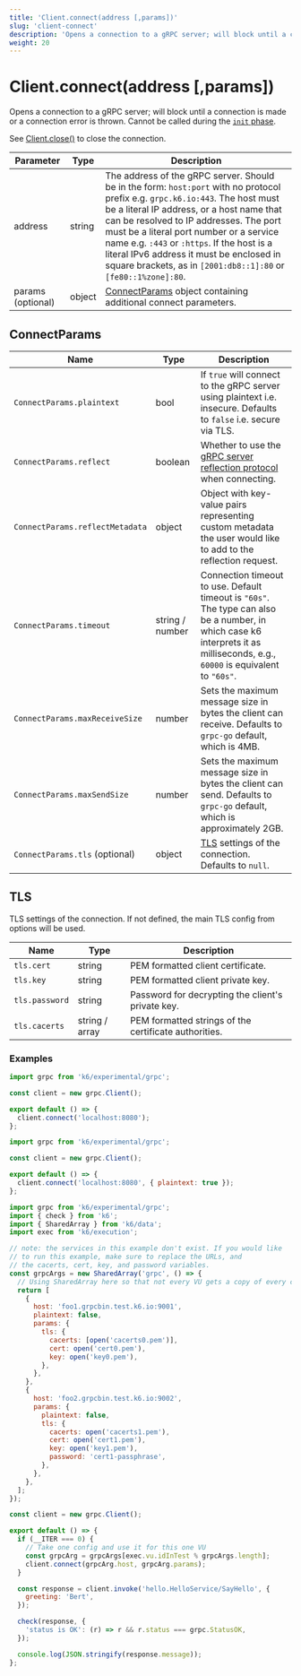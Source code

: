 ```yaml
---
title: 'Client.connect(address [,params])'
slug: 'client-connect'
description: 'Opens a connection to a gRPC server; will block until a connection is made or a connection error is thrown.'
weight: 20
---
```


# Client.connect(address [,params])

Opens a connection to a gRPC server; will block until a connection is made or a connection error is thrown. Cannot be called during the [`init` phase](https://grafana.com/docs/k6/<K6_VERSION>/using-k6/test-lifecycle).

See [Client.close()](https://grafana.com/docs/k6/<K6_VERSION>/javascript-api/k6-experimental/grpc/client/client-close) to close the connection.

| Parameter         | Type   | Description                                                                                                                                                                                                                                                                                                                                                                                                                    |
| ----------------- | ------ | ------------------------------------------------------------------------------------------------------------------------------------------------------------------------------------------------------------------------------------------------------------------------------------------------------------------------------------------------------------------------------------------------------------------------------ |
| address           | string | The address of the gRPC server. Should be in the form: `host:port` with no protocol prefix e.g. `grpc.k6.io:443`. The host must be a literal IP address, or a host name that can be resolved to IP addresses. The port must be a literal port number or a service name e.g. `:443` or `:https`. If the host is a literal IPv6 address it must be enclosed in square brackets, as in `[2001:db8::1]:80` or `[fe80::1%zone]:80`. |
| params (optional) | object | [ConnectParams](#connectparams) object containing additional connect parameters.                                                                                                                                                                                                                                                                                                                                               |

## ConnectParams

| Name                            | Type            | Description                                                                                                                                                                         |
| ------------------------------- | --------------- | ----------------------------------------------------------------------------------------------------------------------------------------------------------------------------------- |
| `ConnectParams.plaintext`       | bool            | If `true` will connect to the gRPC server using plaintext i.e. insecure. Defaults to `false` i.e. secure via TLS.                                                                   |
| `ConnectParams.reflect`         | boolean         | Whether to use the [gRPC server reflection protocol](https://github.com/grpc/grpc/blob/master/doc/server-reflection.md) when connecting.                                            |
| `ConnectParams.reflectMetadata` | object          | Object with key-value pairs representing custom metadata the user would like to add to the reflection request.                                                                      |
| `ConnectParams.timeout`         | string / number | Connection timeout to use. Default timeout is `"60s"`. <br/> The type can also be a number, in which case k6 interprets it as milliseconds, e.g., `60000` is equivalent to `"60s"`. |
| `ConnectParams.maxReceiveSize`  | number          | Sets the maximum message size in bytes the client can receive. Defaults to `grpc-go` default, which is 4MB.                                                                         |
| `ConnectParams.maxSendSize`     | number          | Sets the maximum message size in bytes the client can send. Defaults to `grpc-go` default, which is approximately 2GB.                                                              |
| `ConnectParams.tls` (optional)  | object          | [TLS](#tls) settings of the connection. Defaults to `null`.                                                                                                                         |

## TLS

TLS settings of the connection. If not defined, the main TLS config from options will be used.

| Name           | Type           | Description                                           |
| -------------- | -------------- | ----------------------------------------------------- |
| `tls.cert`     | string         | PEM formatted client certificate.                     |
| `tls.key`      | string         | PEM formatted client private key.                     |
| `tls.password` | string         | Password for decrypting the client's private key.     |
| `tls.cacerts`  | string / array | PEM formatted strings of the certificate authorities. |

### Examples

<div class="code-group" data-props='{"labels": ["Simple example"], "lineNumbers": [true]}'>

```javascript
import grpc from 'k6/experimental/grpc';

const client = new grpc.Client();

export default () => {
  client.connect('localhost:8080');
};
```

</div>

<div class="code-group" data-props='{"labels": ["Insecure connection"], "lineNumbers": [true]}'>

```javascript
import grpc from 'k6/experimental/grpc';

const client = new grpc.Client();

export default () => {
  client.connect('localhost:8080', { plaintext: true });
};
```

</div>

<div class="code-group" data-props='{"labels": ["Different TLS settings"], "lineNumbers": [true]}'>

```javascript
import grpc from 'k6/experimental/grpc';
import { check } from 'k6';
import { SharedArray } from 'k6/data';
import exec from 'k6/execution';

// note: the services in this example don't exist. If you would like
// to run this example, make sure to replace the URLs, and
// the cacerts, cert, key, and password variables.
const grpcArgs = new SharedArray('grpc', () => {
  // Using SharedArray here so that not every VU gets a copy of every certificate a key
  return [
    {
      host: 'foo1.grpcbin.test.k6.io:9001',
      plaintext: false,
      params: {
        tls: {
          cacerts: [open('cacerts0.pem')],
          cert: open('cert0.pem'),
          key: open('key0.pem'),
        },
      },
    },
    {
      host: 'foo2.grpcbin.test.k6.io:9002',
      params: {
        plaintext: false,
        tls: {
          cacerts: open('cacerts1.pem'),
          cert: open('cert1.pem'),
          key: open('key1.pem'),
          password: 'cert1-passphrase',
        },
      },
    },
  ];
});

const client = new grpc.Client();

export default () => {
  if (__ITER === 0) {
    // Take one config and use it for this one VU
    const grpcArg = grpcArgs[exec.vu.idInTest % grpcArgs.length];
    client.connect(grpcArg.host, grpcArg.params);
  }

  const response = client.invoke('hello.HelloService/SayHello', {
    greeting: 'Bert',
  });

  check(response, {
    'status is OK': (r) => r && r.status === grpc.StatusOK,
  });

  console.log(JSON.stringify(response.message));
};
```

</div>
